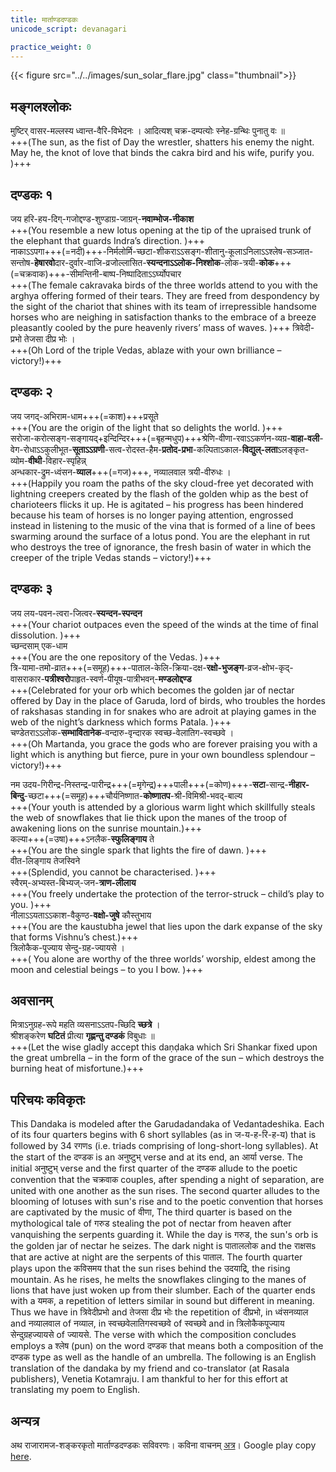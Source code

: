 ```yaml
---
title: मार्ताण्डदण्डकः
unicode_script: devanagari

practice_weight: 0
---
```


{{< figure src="../../images/sun_solar_flare.jpg"  class="thumbnail">}}

<div class="audioEmbed"  caption="शङ्करवाचनम्" src="https://archive.org/download/mArtaNDa-daNDakaH/AUD-20141115-WA0006.mp3"></div>


## मङ्गलश्लोकः
मुष्टिर् वासर-मल्लस्य ध्वान्त-वैरि-विभेदनः । आदित्यश् चक्र-दम्पत्योः स्नेह-ग्रन्थिः पुनातु वः ॥  
+++(The sun, as the fist of Day the wrestler, shatters his enemy the night. May he, the knot of love that binds the cakra bird and his wife, purify you. )+++

## दण्डकः १
जय हरि-हय-दिग्-गजोद्दण्ड-शुण्डाग्र-जाग्रन्-**नवाम्भोज-नीकाश**  
+++(You resemble a new lotus opening at the tip of the upraised trunk of the elephant that guards Indra’s direction. )+++  
नाकाऽऽपगा+++(=नदी)+++-निर्मलोर्मि-च्छटा-शीकराऽऽसङ्ग-शीतानु-कूलाऽनिलाऽऽश्लेष-सञ्जात-सन्तोष-**हेषारवो**दार-दुर्वार-वाजि-व्रजोल्लासित-**स्यन्दनाऽऽलोक-निश्शोक**-लोक-त्रयी-**कोक**+++(=चक्रवाक)+++-सीमन्तिनी-बाष्प-निष्पादिताऽऽर्घ्योपचार  
+++(The female cakravaka birds of the three worlds attend to you with the arghya offering formed of their tears. They are freed from despondency by the sight of the chariot that shines with its team of irrepressible handsome horses who are neighing in satisfaction thanks to the embrace of a breeze pleasantly cooled by the pure heavenly rivers’ mass of waves. )+++
 त्रिवेदी-प्रभो तेजसा दीप्र भोः ।  
 +++(Oh Lord of the triple Vedas, ablaze with your own brilliance – victory!)+++
   

## दण्डकः २
जय जगद्-अभिराम-धाम+++(=काश)+++प्रसूते  
+++(You are the origin of the light that so delights the world. )+++  
सरोजा-करोत्सङ्ग-सङ्गायद्+इन्दिन्दिर+++(=बृहन्मधुप)+++श्रेणि-वीणा-रवाऽऽकर्णन-व्यग्र-**वाहा-वली**-वेग-रोधाऽऽकुलीभूत-**सूताऽऽग्रणी**-सत्व-रोदस्त-हैम-**प्रतोद-प्रभा**-कल्पिताऽकाल-**विद्युल्-लता**ऽलङ्कृत-व्योम-**वीथी**-विहार-स्पृहिन्न्  
अन्धकार-द्रुम-ध्वंसन-**व्याल**+++(=गज)+++, नव्यालवाल त्रयी-वीरुधः ।  
+++(Happily you roam the paths of the sky cloud-free yet decorated with lightning creepers created by the flash of the golden whip as the best of charioteers flicks it up. He is agitated – his progress has been hindered because his team of horses is no longer paying attention, engrossed instead in listening to the music of the vina that is formed of a line of bees swarming around the surface of a lotus pond. You are the elephant in rut who destroys the tree of ignorance, the fresh basin of water in which the creeper of the triple Vedas stands – victory!)+++

## दण्डकः ३
जय लय-पवन-त्वरा-जित्वर-**स्यन्दन-स्पन्दन**  
+++(Your chariot outpaces even the speed of the winds at the time of final dissolution. )+++  
च्छन्दसाम् एक-धाम  
+++(You are the one repository of the Vedas. )+++  
त्रि-यामा-तमो-व्रात+++(=समूह)+++-पाताल-केलि-क्रिया-दक्ष-**रक्षो-भुजङ्ग**-व्रज-क्षोभ-कृद्-  
वासराकार-**पत्रीश्वरो**पाहृत-स्वर्ण-पीयूष-पात्रीभवन्-**मण्डलोद्दण्ड**  
+++(Celebrated for your orb which becomes the golden jar of nectar offered by Day in the place of Garuda, lord of birds, who troubles the hordes of rakshasas standing in for snakes who are adroit at playing games in the web of the night’s darkness which forms Patala. )+++  
चण्डेतराऽऽलोक-**सम्भावितानेक**-वन्दारु-वृन्दारक स्वच्छ-वेलातिग-स्वच्छवे ।  
+++(Oh Martanda, you grace the gods who are forever praising you with a light which is anything but fierce, pure in your own boundless splendour – victory!)+++

नम उदय-गिरीन्द्र-निस्तन्द्र-पारीन्द्र+++(=मृगेन्द्र)+++पाली+++(=कोण)+++-**सटा**-सान्द्र-**नीहार-बिन्दु**-च्छटा+++(=समूह)+++चौर्यनिष्णात-**कोष्णातप**-श्री-विमिश्री-भवद्-बाल्य  
+++(Your youth is attended by a glorious warm light which skillfully steals the web of snowflakes that lie thick upon the manes of the troop of awakening lions on the sunrise mountain.)+++  
कल्या+++(=उषा)+++ऽनलैक-**स्फुलिङ्गाय** ते  
+++(You are the single spark that lights the fire of dawn. )+++  
वीत-लिङ्गाय तेजस्विने  
+++(Splendid, you cannot be characterised. )+++  
स्वैरम्-अभ्यस्त-बिभ्यज्-जन-**त्राण-लीलाय**  
+++(You freely undertake the protection of the terror-struck – child’s play to you. )+++  
नीलाऽऽयताऽऽकाश-वैकुण्ठ-**वक्षो-जुषे** कौस्तुभाय  
+++(You are the kaustubha jewel that lies upon the dark expanse of the sky that forms Vishnu’s chest.)+++  
त्रिलोकैक-पूज्याय सेन्दु-ग्रह-ज्यायसे ।  
+++( You alone are worthy of the three worlds’ worship, eldest among the moon and celestial beings – to you I bow. )+++

<div class="audioEmbed"  caption="शङ्करवाचनम्" src="https://archive.org/download/mArtaNDa-daNDakaH/AUD-20141115-WA0007.mp3"></div>

## अवसानम्
मित्राऽनुग्रह-रूपे महति व्यसनाऽऽतप-च्छिदि **च्छत्रे** ।  
श्रीशङ्करेण **घटितं** प्रीत्या **गृह्णन्तु दण्डकं** विबुधाः ॥  
+++(Let the wise gladly accept this daṇḍaka which Sri Shankar fixed upon the great umbrella – in the form of the grace of the sun – which destroys the burning heat of misfortune.)+++


## परिचयः कविकृतः
This Dandaka is modeled after the Garudadandaka of Vedantadeshika. Each of its four quarters begins with 6 short syllables (as in ज-य-ह-रि-ह-य) that is followed by 34 रगणs (i.e. triads comprising of long-short-long syllables). At the start of the दण्डक is an अनुष्टुभ् verse and at its end, an आर्या verse. The initial अनुष्टुभ् verse and the first quarter of the दण्डक allude to the poetic convention that the चक्रवाक couples, after spending a night of separation, are united with one another as the sun rises. The second quarter alludes to the blooming of lotuses with sun's rise and to the poetic convention that horses are captivated by the music of वीणा, The third quarter is based on the mythological tale of गरुड stealing the pot of nectar from heaven after vanquishing the serpents guarding it. While the day is गरुड, the sun's orb is the golden jar of nectar he seizes. The dark night is पाताललोक and the राक्षसs that are active at night are the serpents of this पाताल. The fourth quarter plays upon the कविसमय that the sun rises behind the उदयाद्रि, the rising mountain. As he rises, he melts the snowflakes clinging to the manes of lions that have just woken up from their slumber. Each of the quarter ends with a यमक, a repetition of letters similar in sound but different in meaning. Thus we have in त्रिवेदीप्रभो and तेजसा दीप्र भोः the repetition of दीप्रभो, in ध्वंसनव्याल and नव्यालवाल of नव्याल, in स्वच्छवेलातिगस्वच्छवे of स्वच्छवे and in त्रिलोकैकपूज्याय सेन्दुग्रहज्यायसे of ज्यायसे. The verse with which the composition concludes employs a श्लेष (pun) on the word दण्डक that means both a composition of the दण्डक type as well as the handle of an umbrella. The following is an English translation of the dandaka by my friend and co-translator (at Rasala publishers), Venetia Kotamraju. I am thankful to her for this effort at translating my poem to English.

## अन्यत्र
अथ राजारामज-शङ्करकृतो मार्ताण्डदण्डकः सविवरणः। कविना वाचनम् [अत्र](https://archive.org/details/mArtaNDa-daNDakaH)। Google play copy [here](https://play.google.com/store/books/details/%E0%A4%B6%E0%A4%99_%E0%A4%95%E0%A4%B0_%E0%A4%B0_%E0%A4%9C_%E0%A4%B0_%E0%A4%AE%E0%A4%B8_%E0%A4%A8_Shankar_Rajaraman_%E0%A4%AE_%E0%A4%B0_%E0%A4%A4%E0%A4%A3_%E0%A4%A1%E0%A4%A6%E0%A4%A3_%E0%A4%A1%E0%A4%95_A?id=cstUCwAAQBAJ).

